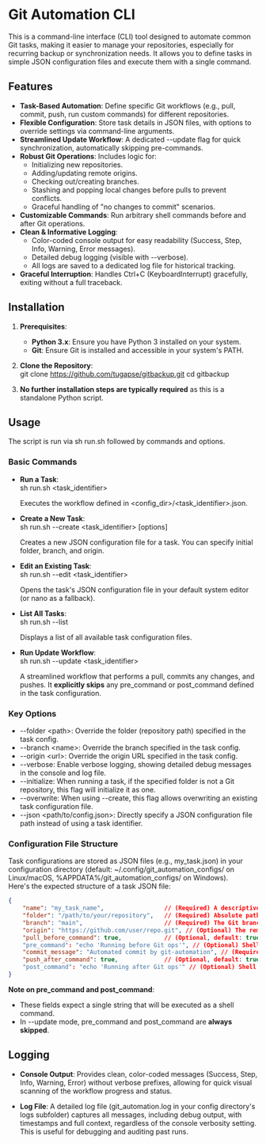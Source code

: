 # **Git Automation CLI**

This is a command-line interface (CLI) tool designed to automate common Git tasks, making it easier to manage your repositories, especially for recurring backup or synchronization needs. It allows you to define tasks in simple JSON configuration files and execute them with a single command.

## **Features**

* **Task-Based Automation**: Define specific Git workflows (e.g., pull, commit, push, run custom commands) for different repositories.  
* **Flexible Configuration**: Store task details in JSON files, with options to override settings via command-line arguments.  
* **Streamlined Update Workflow**: A dedicated \--update flag for quick synchronization, automatically skipping pre-commands.  
* **Robust Git Operations**: Includes logic for:  
  * Initializing new repositories.  
  * Adding/updating remote origins.  
  * Checking out/creating branches.  
  * Stashing and popping local changes before pulls to prevent conflicts.  
  * Graceful handling of "no changes to commit" scenarios.  
* **Customizable Commands**: Run arbitrary shell commands before and after Git operations.  
* **Clean & Informative Logging**:  
  * Color-coded console output for easy readability (Success, Step, Info, Warning, Error messages).  
  * Detailed debug logging (visible with \--verbose).  
  * All logs are saved to a dedicated log file for historical tracking.  
* **Graceful Interruption**: Handles Ctrl+C (KeyboardInterrupt) gracefully, exiting without a full traceback.

## **Installation**

1. **Prerequisites**:  
   * **Python 3.x**: Ensure you have Python 3 installed on your system.  
   * **Git**: Ensure Git is installed and accessible in your system's PATH.  
2. **Clone the Repository**:  
   git clone https://github.com/tugapse/gitbackup.git 
   cd gitbackup

3. **No further installation steps are typically required** as this is a standalone Python script.

## **Usage**

The script is run via sh run.sh followed by commands and options.

### **Basic Commands**

* **Run a Task**:  
  sh run.sh \<task\_identifier\>

  Executes the workflow defined in \<config\_dir\>/\<task\_identifier\>.json.  
* **Create a New Task**:  
  sh run.sh \--create \<task\_identifier\> \[options\]

  Creates a new JSON configuration file for a task. You can specify initial folder, branch, and origin.  
* **Edit an Existing Task**:  
  sh run.sh \--edit \<task\_identifier\>

  Opens the task's JSON configuration file in your default system editor (or nano as a fallback).  
* **List All Tasks**:  
  sh run.sh \--list

  Displays a list of all available task configuration files.  
* **Run Update Workflow**:  
  sh run.sh \--update \<task\_identifier\>

  A streamlined workflow that performs a pull, commits any changes, and pushes. It **explicitly skips** any pre\_command or post\_command defined in the task configuration.

### **Key Options**

* \--folder \<path\>: Override the folder (repository path) specified in the task config.  
* \--branch \<name\>: Override the branch specified in the task config.  
* \--origin \<url\>: Override the origin URL specified in the task config.  
* \--verbose: Enable verbose logging, showing detailed debug messages in the console and log file.  
* \--initialize: When running a task, if the specified folder is not a Git repository, this flag will initialize it as one.  
* \--overwrite: When using \--create, this flag allows overwriting an existing task configuration file.  
* \--json \<path/to/config.json\>: Directly specify a JSON configuration file path instead of using a task identifier.

### **Configuration File Structure**

Task configurations are stored as JSON files (e.g., my\_task.json) in your configuration directory (default: \~/.config/git\_automation\_configs/ on Linux/macOS, %APPDATA%/git\_automation\_configs/ on Windows).  
Here's the expected structure of a task JSON file:  
```json
{  
    "name": "my_task_name",                 // (Required) A descriptive name for the task.  
    "folder": "/path/to/your/repository",   // (Required) Absolute path to the Git repository.  
    "branch": "main",                       // (Required) The Git branch to operate on (e.g., "main", "develop").  
    "origin": "https://github.com/user/repo.git", // (Optional) The remote origin URL.  
    "pull_before_command": true,            // (Optional, default: true) Whether to run `git pull` before `pre_command`.  
    "pre_command": "echo 'Running before Git ops'", // (Optional) Shell command to execute before Git add/commit/push.  
    "commit_message": "Automated commit by git-automation", // (Required) The commit message to use.  
    "push_after_command": true,             // (Optional, default: true) Whether to run `git push` after `post_command`.  
    "post_command": "echo 'Running after Git ops'" // (Optional) Shell command to execute after Git add/commit/push.  
}
```
**Note on pre\_command and post\_command**:

* These fields expect a single string that will be executed as a shell command.  
* In \--update mode, pre\_command and post\_command are **always skipped**.

## **Logging**

* **Console Output**: Provides clean, color-coded messages (Success, Step, Info, Warning, Error) without verbose prefixes, allowing for quick visual scanning of the workflow progress and status.  

* **Log File**: A detailed log file (git\_automation.log in your config directory's logs subfolder) captures all messages, including debug output, with timestamps and full context, regardless of the console verbosity setting. This is useful for debugging and auditing past runs.
